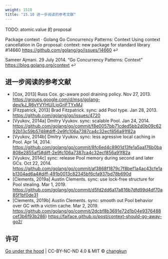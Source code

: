 ```yaml
---
weight: 1510
title: "15.10 进一步阅读的参考文献"
---
```


TODO: atomic.value 的 proposal

Package context · Golang
Go Concurrency Patterns: Context
Using context cancellation in Go
proposal: context: new package for standard library #14660 https://github.com/golang/go/issues/14660 ↩︎

Sameer Ajmani. 29 July 2014. “Go Concurrency Patterns: Context” https://blog.golang.org/context ↩︎

## 进一步阅读的参考文献

<!-- - [Pike and Cox, 2009] Rob Pike and Russ Cox. The Go Memory Model. February 21, 2009. https://golang.org/ref/mem
- [Vyukov, 2013] Dmitry Vyukov. cmd/cc: atomic intrinsics. Mar 1, 2013. https://github.com/golang/go/issues/4947
- [Cox, 2013] Russ Cox. doc: define how sync/atomic interacts with memory model. Mar 13, 2013. https://github.com/golang/go/issues/5045
- [Cox, 2014] Russ Cox. doc: allow buffered channel as semaphore without initialization. March 03, 2014. https://codereview.appspot.com/75130045
- [Vyukov, 2014a] Dmitry Vyukov. doc: define how sync interacts with memory model. May 7, 2014. https://github.com/golang/go/issues/7948
- [Vyukov, 2014b] Dmitry Vyukov. doc: define how finalizers interact with memory model. Dec 25, 2014. https://github.com/golang/go/issues/9442
- [Cox, 2016] Russ Cox. Go's Memory Model. February 25, 2016. http://nil.csail.mit.edu/6.824/2016/notes/gomem.pdf 
- Fannie Zhang. Specify the memory order guarantee provided by atomic Load/Store. July 15, 2019. https://groups.google.com/forum/#!msg/golang-dev/vVkH_9fl1D8/azJa10lkAwAJ -->

- [Cox, 2013] Russ Cox. gc-aware pool draining policy. Nov 27, 2013. https://groups.google.com/d/msg/golang-dev/kJ_R6vYVYHU/LjoGriFTYxMJ
- [Fitzpatrick, 2013] Brad Fitzpatrick. sync: add Pool type. Jan 28, 2013. https://github.com/golang/go/issues/4720
- [Vyukov, 2014a] Dmitry Vyukov. sync: scalable Pool. Jan 24, 2014. https://github.com/golang/go/commit/f8e0057bb71cded5bb2d0b09c6292b13c59b5748#diff-2e9fc106a7387ca4c32ecf856a91f82a
- [Vyukov, 2014b] Dmitry Vyukov. sync: less agressive local caching in Pool. Apr 14, 2014. https://github.com/golang/go/commit/8fc6ed4c8901d13fe1a5aa176b0ba808e2855af5#diff-2e9fc106a7387ca4c32ecf856a91f82a
- [Vyukov, 2014c] sync: release Pool memory during second and later GCs. Oct 22, 2014. https://github.com/golang/go/commit/af3868f1879c7f8bef1a4ac43cfe1ab1304ad6a4#diff-491b0013c82345bf6cfa937bd78b690d
- [Clements, 2019a] Austin Clements. sync: use lock-free structure for Pool stealing. Mar 1, 2019. https://github.com/golang/go/commit/d5fd2dd6a17a816b7dfd99d4df70a85f1bf0de31
- [Clements, 2019b] Austin Clements. sync: smooth out Pool behavior over GC with a victim cache. Mar 2, 2019. https://github.com/golang/go/commit/2dcbf8b3691e72d1b04e9376488cef3b6f93b286)
https://faiface.github.io/post/context-should-go-away-go2/

## 许可

[Go under the hood](https://github.com/golang-design/under-the-hood) | CC-BY-NC-ND 4.0 & MIT &copy; [changkun](https://changkun.de)